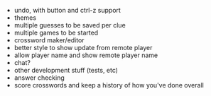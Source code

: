 - undo, with button and ctrl-z support
- themes
- multiple guesses to be saved per clue
- multiple games to be started
- crossword maker/editor
- better style to show update from remote player
- allow player name and show remote player name
- chat?
- other development stuff (tests, etc)
- answer checking
- score crosswords and keep a history of how you've done overall

